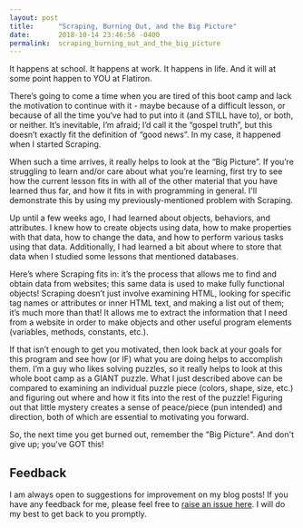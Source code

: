 ```yaml
---
layout: post
title:      "Scraping, Burning Out, and the Big Picture"
date:       2018-10-14 23:46:56 -0400
permalink:  scraping_burning_out_and_the_big_picture
---
```



It happens at school. It happens at work. It happens in life. And it will at some point happen to YOU at Flatiron.

There’s going to come a time when you are tired of this boot camp and lack the motivation to continue with it - maybe because of a difficult lesson, or because of all the time you‘ve had to put into it (and STILL have to), or both, or neither. It’s inevitable, I’m afraid; I’d call it the “gospel truth”, but this doesn’t exactly fit the definition of “good news”. In my case, it happened when I started Scraping.

When such a time arrives, it really helps to look at the “Big Picture”. If you’re struggling to learn and/or care about what you’re learning, first try to see how the current lesson fits in with all of the other material that you have learned thus far, and how it fits in with programming in general. I'll demonstrate this by using my previously-mentioned problem with Scraping.

Up until a few weeks ago, I had learned about objects, behaviors, and attributes. I knew how to create objects using data, how to make properties with that data, how to change the data, and how to perform various tasks using that data. Additionally, I had learned a bit about where to store that data when I studied some lessons that mentioned databases. 

Here’s where Scraping fits in: it’s the process that allows me to find and obtain data from websites; this same data is used to make fully functional objects! Scraping doesn’t just involve examining HTML, looking for specific tag names or attributes or inner HTML text, and making a list out of them; it’s much more than that! It allows me to extract the information that I need from a website in order to make objects and other useful program elements (variables, methods, constants, etc.).

If that isn’t enough to get you motivated, then look back at your goals for this program and see how (or IF) what you are doing helps to accomplish them. I’m a guy who likes solving puzzles, so it really helps to look at this whole boot camp as a GIANT puzzle. What I just described above can be compared to examining an individual puzzle piece (colors, shape, size, etc.) and figuring out where and how it fits into the rest of the puzzle! Figuring out that little mystery creates a sense of peace/piece (pun intended) and direction, both of which are essential to motivating you forward.

So, the next time you get burned out, remember the "Big Picture". And don't give up; you've GOT this!

## Feedback

I am always open to suggestions for improvement on my blog posts! If you have any feedback for me, please feel free to [raise an issue here](https://github.com/Sdcrouse/Sdcrouse.github.io). I will do my best to get back to you promptly.


